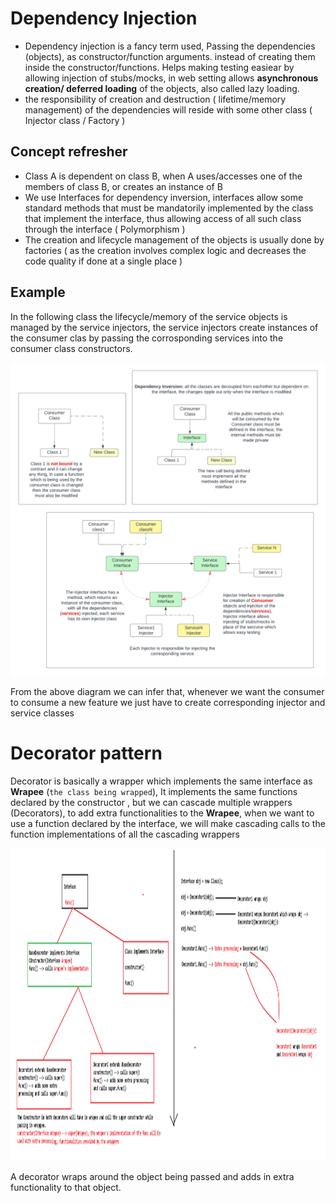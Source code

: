 # Dependency Injection
- Dependency injection is a fancy term used, Passing the dependencies (objects), as constructor/function arguments. instead of creating them inside the constructor/functions. Helps making testing easiear by allowing injection of stubs/mocks, in web setting allows **asynchronous creation/ deferred loading** of the objects, also called lazy loading.
- the responsibility of creation and destruction ( lifetime/memory management) of the dependencies will reside with some other class ( Injector class / Factory )

## Concept refresher
- Class A is dependent on class B, when A uses/accesses one of the members of class B, or creates an instance of B
- We use Interfaces for dependency inversion, interfaces allow some standard methods that must be mandatorily implemented by the class that implement the interface, thus allowing access of all such class  through the interface ( Polymorphism )
- The creation and lifecycle management of the objects is usually done by factories ( as the creation involves complex logic and decreases the code quality if done at a single place )

## Example
In the following class the lifecycle/memory of the service objects is managed by the service injectors, the service injectors create instances of the consumer clas by passing the corrosponding services into the consumer class constructors.

<div style="text-align:center">
<img src="images/Dependency_injection.png" alt="drawing" width="750"/>
</div>

From the above diagram we can infer that, whenever we want the consumer to consume a new feature we just have to create corresponding injector and service classes

# Decorator pattern

Decorator is basically a wrapper which implements the same interface as **Wrapee** (`the class being wrapped`), It implements the same functions declared by the constructor , but we can cascade multiple wrappers (Decorators), to add extra functionalities to the **Wrapee**,  when we want to use a function declared by the interface, we will make cascading calls to the function implementations of all the cascading wrappers

<div style="text-align:center">
<img src="images/Decorators.png" alt="drawing" width="1000" height="500"/>
</div>

A decorator wraps around the object being passed and adds in extra functionality to that object.